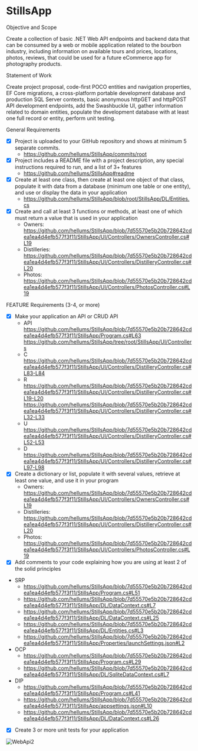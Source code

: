 # StillsApp

Objective and Scope

Create a collection of basic .NET Web API endpoints and backend data that can be consumed by a web or mobile application related to the bourbon industry, including information on available tours and prices, locations, photos, reviews, that could be used for a future eCommerce app for photography products.

Statement of Work

Create project proposal, code-first POCO entities and navigation properties, EF Core migrations, a cross-platform portable development database and production SQL Server contexts, basic anonymous httpGET and httpPOST API development endpoints, add the Swashbuckle UI, gather information related to domain entities, populate the development database with at least one full record or entity, perform unit testing.

General Requirements
- [x] Project is uploaded to your GitHub repository and shows at minimum 5 separate commits.
  - https://github.com/hellums/StillsApp/commits/root
- [x] Project includes a README file with a project description, any special instructions required to run, and a list of 3+ features
  - https://github.com/hellums/StillsApp#readme
- [x] Create at least one class, then create at least one object of that class, populate it with data from a database (minimum one table or one entity), and use or display the data in your application
  - https://github.com/hellums/StillsApp/blob/root/StillsApp/DL/Entities.cs
- [x] Create and call at least 3 functions or methods, at least one of which must return a value that is used in your application
  - Owners: https://github.com/hellums/StillsApp/blob/7d55570e5b20b728642cdea1ea4d4efb577f3f11/StillsApp/UI/Controllers/OwnersController.cs#L19
  - Distilleries: https://github.com/hellums/StillsApp/blob/7d55570e5b20b728642cdea1ea4d4efb577f3f11/StillsApp/UI/Controllers/DistilleryController.cs#L20
  - Photos: https://github.com/hellums/StillsApp/blob/7d55570e5b20b728642cdea1ea4d4efb577f3f11/StillsApp/UI/Controllers/PhotosController.cs#L19

FEATURE Requirements (3-4, or more)
- [x] Make your application an API or CRUD API
  - API
      https://github.com/hellums/StillsApp/blob/7d55570e5b20b728642cdea1ea4d4efb577f3f11/StillsApp/Program.cs#L63
      https://github.com/hellums/StillsApp/tree/root/StillsApp/UI/Controllers
  - C https://github.com/hellums/StillsApp/blob/7d55570e5b20b728642cdea1ea4d4efb577f3f11/StillsApp/UI/Controllers/DistilleryController.cs#L83-L84
  - R https://github.com/hellums/StillsApp/blob/7d55570e5b20b728642cdea1ea4d4efb577f3f11/StillsApp/UI/Controllers/DistilleryController.cs#L19-L20
      https://github.com/hellums/StillsApp/blob/7d55570e5b20b728642cdea1ea4d4efb577f3f11/StillsApp/UI/Controllers/DistilleryController.cs#L32-L33
  - U https://github.com/hellums/StillsApp/blob/7d55570e5b20b728642cdea1ea4d4efb577f3f11/StillsApp/UI/Controllers/DistilleryController.cs#L52-L53
  - D https://github.com/hellums/StillsApp/blob/7d55570e5b20b728642cdea1ea4d4efb577f3f11/StillsApp/UI/Controllers/DistilleryController.cs#L97-L98
- [x] Create a dictionary or list, populate it with several values, retrieve at least one value, and use it in your program
  - Owners: https://github.com/hellums/StillsApp/blob/7d55570e5b20b728642cdea1ea4d4efb577f3f11/StillsApp/UI/Controllers/OwnersController.cs#L19
  - Distilleries: https://github.com/hellums/StillsApp/blob/7d55570e5b20b728642cdea1ea4d4efb577f3f11/StillsApp/UI/Controllers/DistilleryController.cs#L20
  - Photos: https://github.com/hellums/StillsApp/blob/7d55570e5b20b728642cdea1ea4d4efb577f3f11/StillsApp/UI/Controllers/PhotosController.cs#L19
- [x] Add comments to your code explaining how you are using at least 2 of the solid principles
- SRP
  - https://github.com/hellums/StillsApp/blob/7d55570e5b20b728642cdea1ea4d4efb577f3f11/StillsApp/Program.cs#L51
  - https://github.com/hellums/StillsApp/blob/7d55570e5b20b728642cdea1ea4d4efb577f3f11/StillsApp/DL/DataContext.cs#L7
  - https://github.com/hellums/StillsApp/blob/7d55570e5b20b728642cdea1ea4d4efb577f3f11/StillsApp/DL/DataContext.cs#L25
  - https://github.com/hellums/StillsApp/blob/7d55570e5b20b728642cdea1ea4d4efb577f3f11/StillsApp/DL/Entities.cs#L3
  - https://github.com/hellums/StillsApp/blob/7d55570e5b20b728642cdea1ea4d4efb577f3f11/StillsApp/Properties/launchSettings.json#L2
- OCP
  - https://github.com/hellums/StillsApp/blob/7d55570e5b20b728642cdea1ea4d4efb577f3f11/StillsApp/Program.cs#L29
  - https://github.com/hellums/StillsApp/blob/7d55570e5b20b728642cdea1ea4d4efb577f3f11/StillsApp/DL/SqliteDataContext.cs#L7
- DIP
  - https://github.com/hellums/StillsApp/blob/7d55570e5b20b728642cdea1ea4d4efb577f3f11/StillsApp/Program.cs#L41
  - https://github.com/hellums/StillsApp/blob/7d55570e5b20b728642cdea1ea4d4efb577f3f11/StillsApp/appsettings.json#L10
  - https://github.com/hellums/StillsApp/blob/7d55570e5b20b728642cdea1ea4d4efb577f3f11/StillsApp/DL/DataContext.cs#L26
- [x] Create 3 or more unit tests for your application

![WebApi2](https://user-images.githubusercontent.com/83464025/194877848-dc32a620-fe95-4d28-b5ef-6d5e522e9736.jpg)

